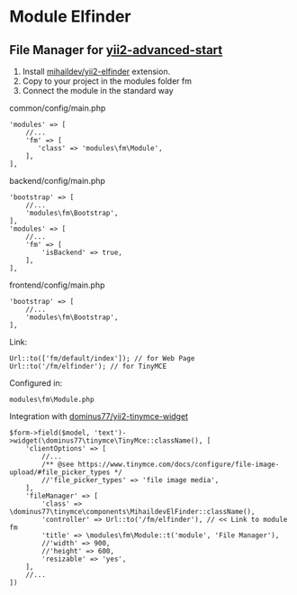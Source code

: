 Module Elfinder
===============================
File Manager for [yii2-advanced-start](https://github.com/Dominus77/yii2-advanced-start)
---

1. Install [mihaildev/yii2-elfinder](https://github.com/MihailDev/yii2-elfinder) extension.
2. Copy to your project in the modules folder fm
3. Connect the module in the standard way

common/config/main.php
```
'modules' => [
    //...
    'fm' => [
       'class' => 'modules\fm\Module',
    ],
],
```
backend/config/main.php
```
'bootstrap' => [
    //...
    'modules\fm\Bootstrap',
],
'modules' => [
    //...
    'fm' => [
        'isBackend' => true,
    ],
],
```
frontend/config/main.php
```
'bootstrap' => [
    //...
    'modules\fm\Bootstrap',
],
```

Link:

```
Url::to(['fm/default/index']); // for Web Page
Url::to('/fm/elfinder'); // for TinyMCE
```

Configured in:
```
modules\fm\Module.php
```

Integration with [dominus77/yii2-tinymce-widget](https://github.com/Dominus77/yii2-tinymce-widget)

```
$form->field($model, 'text')->widget(\dominus77\tinymce\TinyMce::className(), [
    'clientOptions' => [
        //...
        /** @see https://www.tinymce.com/docs/configure/file-image-upload/#file_picker_types */
        //'file_picker_types' => 'file image media',
    ],
    'fileManager' => [
        'class' => \dominus77\tinymce\components\MihaildevElFinder::className(),
        'controller' => Url::to('/fm/elfinder'), // << Link to module fm
        'title' => \modules\fm\Module::t('module', 'File Manager'),
        //'width' => 900,
        //'height' => 600,
        'resizable' => 'yes',
    ],
    //...
])
```


